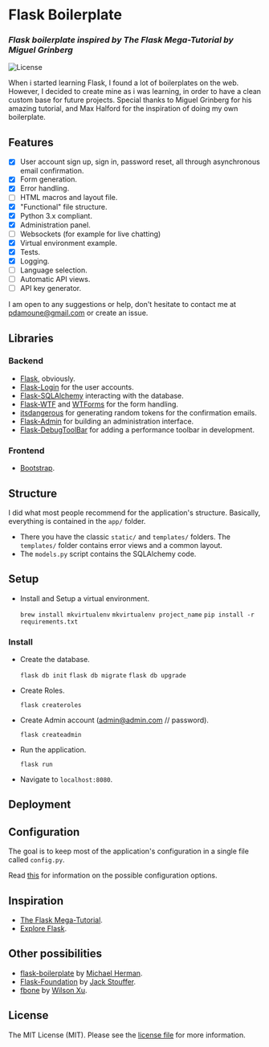 # Flask Boilerplate
### _Flask boilerplate inspired by The Flask Mega-Tutorial by Miguel Grinberg_

![License](http://img.shields.io/:license-mit-blue.svg)

When i started learning Flask, I found a lot of boilerplates on the web. However, I decided to create mine as i was learning, in order to have a clean custom base for future projects.
Special thanks to Miguel Grinberg for his amazing tutorial, and Max Halford for the inspiration of doing my own boilerplate.

## Features

- [x] User account sign up, sign in, password reset, all through asynchronous email confirmation.
- [x] Form generation.
- [x] Error handling.
- [ ] HTML macros and layout file.
- [x] "Functional" file structure.
- [x] Python 3.x compliant.
- [x] Administration panel.
- [ ] Websockets (for example for live chatting)
- [x] Virtual environment example.
- [x] Tests.
- [x] Logging.
- [ ] Language selection.
- [ ] Automatic API views.
- [ ] API key generator.

I am open to any suggestions or help, don't hesitate to contact me at <pdamoune@gmail.com> or create an issue.

## Libraries

### Backend

- [Flask](http://flask.pocoo.org/), obviously.
- [Flask-Login](https://flask-login.readthedocs.org/en/latest/) for the user accounts.
- [Flask-SQLAlchemy](https://pythonhosted.org/Flask-SQLAlchemy/) interacting with the database.
- [Flask-WTF](https://flask-wtf.readthedocs.org/en/latest/) and [WTForms](https://wtforms.readthedocs.org/en/latest/) for the form handling.
- [itsdangerous](http://pythonhosted.org/itsdangerous/) for generating random tokens for the confirmation emails.
- [Flask-Admin](https://flask-admin.readthedocs.org/en/latest/) for building an administration interface.
- [Flask-DebugToolBar](https://flask-debugtoolbar.readthedocs.io/en/latest/) for adding a performance toolbar in development.

### Frontend

- [Bootstrap](http://getbootstrap.com/).

## Structure

I did what most people recommend for the application's structure. Basically, everything is contained in the `app/` folder.

- There you have the classic `static/` and `templates/` folders. The `templates/` folder contains error views and a common layout.
- The `models.py` script contains the SQLAlchemy code.

## Setup

- Install and Setup a virtual environment.

	`brew install mkvirtualenv`
    `mkvirtualenv project_name`
    `pip install -r requirements.txt`

### Install

- Create the database.

    `flask db init`
    `flask db migrate`
    `flask db upgrade`

- Create Roles.

    `flask createroles`


- Create Admin account (admin@admin.com // password).

    `flask createadmin`


- Run the application.

	`flask run`

- Navigate to `localhost:8080`.


## Deployment


## Configuration

The goal is to keep most of the application's configuration in a single file called `config.py`.

Read [this](http://flask.pocoo.org/docs/0.10/config/) for information on the possible configuration options.


## Inspiration

- [The Flask Mega-Tutorial](http://blog.miguelgrinberg.com/post/the-flask-mega-tutorial-part-i-hello-world).
- [Explore Flask](https://exploreflask.com/index.html).


## Other possibilities

- [flask-boilerplate](https://github.com/mjhea0/flask-boilerplate) by [Michael Herman](https://github.com/mjhea0).
- [Flask-Foundation](https://github.com/JackStouffer/Flask-Foundation) by [Jack Stouffer](https://github.com/JackStouffer).
- [fbone](https://github.com/imwilsonxu/fbone) by [Wilson Xu](https://github.com/imwilsonxu).

## License

The MIT License (MIT). Please see the [license file](LICENSE) for more information.
